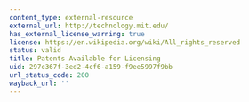 ```yaml
---
content_type: external-resource
external_url: http://technology.mit.edu/
has_external_license_warning: true
license: https://en.wikipedia.org/wiki/All_rights_reserved
status: valid
title: Patents Available for Licensing
uid: 297c367f-3ed2-4cf6-a159-f9ee5997f9bb
url_status_code: 200
wayback_url: ''
---
```

